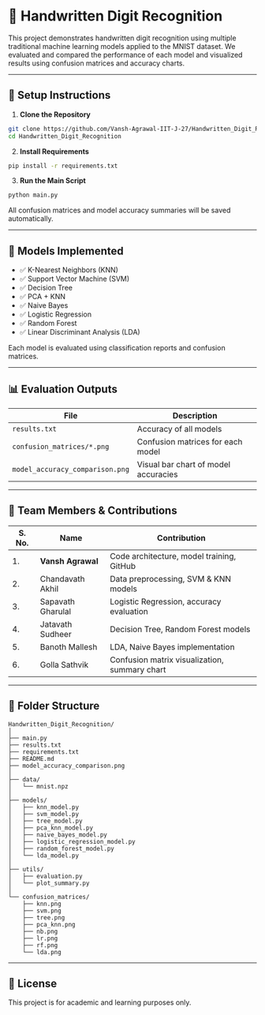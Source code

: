 # 🧠 Handwritten Digit Recognition

This project demonstrates handwritten digit recognition using multiple traditional machine learning models applied to the MNIST dataset. We evaluated and compared the performance of each model and visualized results using confusion matrices and accuracy charts.

---

## 🔧 Setup Instructions

1. **Clone the Repository**
```bash
git clone https://github.com/Vansh-Agrawal-IIT-J-27/Handwritten_Digit_Recognition.git
cd Handwritten_Digit_Recognition
```

2. **Install Requirements**
```bash
pip install -r requirements.txt
```

3. **Run the Main Script**
```bash
python main.py
```

All confusion matrices and model accuracy summaries will be saved automatically.

---

## 🧠 Models Implemented

- ✅ K-Nearest Neighbors (KNN)
- ✅ Support Vector Machine (SVM)
- ✅ Decision Tree
- ✅ PCA + KNN
- ✅ Naive Bayes
- ✅ Logistic Regression
- ✅ Random Forest
- ✅ Linear Discriminant Analysis (LDA)

Each model is evaluated using classification reports and confusion matrices.

---

## 📊 Evaluation Outputs

| File                             | Description                              |
|----------------------------------|------------------------------------------|
| `results.txt`                    | Accuracy of all models                   |
| `confusion_matrices/*.png`       | Confusion matrices for each model        |
| `model_accuracy_comparison.png`  | Visual bar chart of model accuracies     |

---

## 👥 Team Members & Contributions

| S. No. | Name                  | Contribution                                  |
|--------|-----------------------|-----------------------------------------------|
| 1.     | **Vansh Agrawal**     | Code architecture, model training, GitHub     |
| 2.     | Chandavath Akhil      | Data preprocessing, SVM & KNN models          |
| 3.     | Sapavath Gharulal     | Logistic Regression, accuracy evaluation      |
| 4.     | Jatavath Sudheer      | Decision Tree, Random Forest models           |
| 5.     | Banoth Mallesh        | LDA, Naive Bayes implementation               |
| 6.     | Golla Sathvik         | Confusion matrix visualization, summary chart |

---

## 📁 Folder Structure

```
Handwritten_Digit_Recognition/
│
├── main.py
├── results.txt
├── requirements.txt
├── README.md
├── model_accuracy_comparison.png
│
├── data/
│   └── mnist.npz
│
├── models/
│   ├── knn_model.py
│   ├── svm_model.py
│   ├── tree_model.py
│   ├── pca_knn_model.py
│   ├── naive_bayes_model.py
│   ├── logistic_regression_model.py
│   ├── random_forest_model.py
│   └── lda_model.py
│
├── utils/
│   ├── evaluation.py
│   └── plot_summary.py
│
└── confusion_matrices/
    ├── knn.png
    ├── svm.png
    ├── tree.png
    ├── pca_knn.png
    ├── nb.png
    ├── lr.png
    ├── rf.png
    └── lda.png
```

---

## 📜 License

This project is for academic and learning purposes only.
